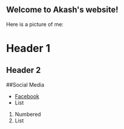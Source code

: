 ## Welcome to Akash's website!
Here is a picture of me:



# Header 1
## Header 2

##Social Media
- [Facebook](https://www.facebook.com/akash.shah.50999)
- List

1. Numbered
2. List


